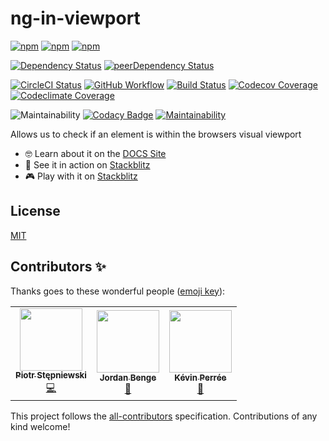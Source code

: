# ng-in-viewport

[![npm][npm-badge-version]][npm-badge-url]
[![npm][npm-badge-license]][npm-badge-url]
[![npm][npm-badge-downloads]][npm-badge-url]

[![Dependency Status][david-badge]][david-badge-url]
[![peerDependency Status][david-peer-badge]][david-peer-badge-url]

[![CircleCI Status][circle-ci-badge]][circle-ci-badge-url]
[![GitHub Workflow][github-workflow-badge]][github-workflow-badge-url]
[![Build Status][azure-devops-badge]][azure-devops-badge-url]
[![Codecov Coverage][codecov-badge]][codecov-badge-url]
[![Codeclimate Coverage][codeclimate-coverage-badge]][codeclimate-coverage-badge-url]

![Maintainability][sonarcloud-badge]
[![Codacy Badge][codacy-badge]][codacy-badge-url]
[![Maintainability][codeclimate-maintainability-badge]][codeclimate-maintainability-badge-url]

Allows us to check if an element is within the browsers visual viewport

- 🤓 Learn about it on the [DOCS Site][lib-docs]
- 🚀 See it in action on [Stackblitz][example-app]
- 🎮 Play with it on [Stackblitz][example-app-embed]

## License

[MIT](https://github.com/k3nsei/angular2-in-viewport/blob/master/LICENSE)

## Contributors ✨

Thanks goes to these wonderful people ([emoji key](https://allcontributors.org/docs/en/emoji-key)):

<!-- ALL-CONTRIBUTORS-LIST:START - Do not remove or modify this section -->
<!-- prettier-ignore-start -->
<!-- markdownlint-disable -->
<table>
  <tr>
    <td align="center"><a href="https://www.linkedin.com/in/piotrstepniewski/"><img src="https://avatars2.githubusercontent.com/u/190422?v=4" width="100px;" alt=""/><br /><sub><b>Piotr Stępniewski</b></sub></a><br /><a href="https://github.com/k3nsei/ng-in-viewport/commits?author=k3nsei" title="Code">💻</a></td>
    <td align="center"><a href="https://www.jordanbenge.com"><img src="https://avatars3.githubusercontent.com/u/11723093?v=4" width="100px;" alt=""/><br /><sub><b>Jordan Benge</b></sub></a><br /><a href="#blog-Bengejd" title="Blogposts">📝</a></td>
    <td align="center"><a href="https://github.com/numerized"><img src="https://avatars1.githubusercontent.com/u/166829?v=4" width="100px;" alt=""/><br /><sub><b>Kévin Perrée</b></sub></a><br /><a href="https://github.com/k3nsei/ng-in-viewport/issues?q=author%3Anumerized" title="Bug reports">🐛</a></td>
  </tr>
</table>

<!-- markdownlint-enable -->
<!-- prettier-ignore-end -->
<!-- ALL-CONTRIBUTORS-LIST:END -->

This project follows the [all-contributors](https://github.com/all-contributors/all-contributors) specification. Contributions of any kind welcome!

<!-- DEFINITIONS -->

[circle-ci-badge]: https://img.shields.io/circleci/build/github/k3nsei/ng-in-viewport/master?logo=CircleCi&style=flat-square&token=1c961beeff7d2e03a4203efd1858081b9901caac
[circle-ci-badge-url]: https://circleci.com/gh/k3nsei/ng-in-viewport/tree/master
[azure-devops-badge]: https://img.shields.io/azure-devops/build/k3nsei/a2099adb-d5fb-4377-b950-042475976b1e/3?logo=Azure%20Pipelines&style=flat-square
[azure-devops-badge-url]: https://k3nsei.visualstudio.com/ng-in-viewport/_build/latest?definitionId=3
[github-workflow-badge]: https://img.shields.io/github/workflow/status/k3nsei/ng-in-viewport/Main?logo=GitHub&style=flat-square
[github-workflow-badge-url]: https://github.com/k3nsei/ng-in-viewport/actions?query=workflow%3AMain
[codeclimate-maintainability-badge]: https://img.shields.io/codeclimate/maintainability/k3nsei/ng-in-viewport?logo=Code%20Climate&style=flat-square
[codeclimate-maintainability-badge-url]: https://codeclimate.com/github/k3nsei/ng-in-viewport/maintainability
[codeclimate-coverage-badge]: https://img.shields.io/codeclimate/coverage/k3nsei/ng-in-viewport?logo=Code%20Climate&style=flat-square
[codeclimate-coverage-badge-url]: https://codeclimate.com/github/k3nsei/ng-in-viewport/test_coverage
[codacy-badge]: https://img.shields.io/codacy/grade/6fe02a88e70e4786a70ec2e94714794d?logo=codacy&style=flat-square
[codacy-badge-url]: https://www.codacy.com/manual/k3nsei/ng-in-viewport?utm_source=github.com&utm_medium=referral&utm_content=k3nsei/ng-in-viewport&utm_campaign=Badge_Grade
[codecov-badge]: https://img.shields.io/codecov/c/github/k3nsei/ng-in-viewport/develop?logo=codecov&style=flat-square
[codecov-badge-url]: https://codecov.io/gh/k3nsei/ng-in-viewport
[sonarcloud-badge]: https://img.shields.io/sonar/quality_gate/ng-in-viewport?logo=SonarCloud&server=https%3A%2F%2Fsonarcloud.io&style=flat-square
[david-badge]: https://img.shields.io/david/k3nsei/ng-in-viewport?logo=node.js&path=projects%2Fng-in-viewport&style=flat-square
[david-badge-url]: https://david-dm.org/k3nsei/ng-in-viewport/develop?path=projects/ng-in-viewport
[david-peer-badge]: https://img.shields.io/david/peer/k3nsei/ng-in-viewport?logo=node.js&path=projects%2Fng-in-viewport&style=flat-square
[david-peer-badge-url]: https://david-dm.org/k3nsei/ng-in-viewport/develop?type=peer&path=projects/ng-in-viewport
[npm-badge-version]: https://img.shields.io/npm/v/ng-in-viewport?style=flat-square
[npm-badge-license]: https://img.shields.io/npm/l/ng-in-viewport?style=flat-square
[npm-badge-downloads]: https://img.shields.io/npm/dm/ng-in-viewport?style=flat-square
[npm-badge-url]: https://www.npmjs.com/package/ng-in-viewport
[lib-docs]: https://k3nsei.gitbook.io/ng-in-viewport/
[example-app]: https://ng-in-viewport-example.stackblitz.io/
[example-app-embed]: https://stackblitz.com/edit/ng-in-viewport-example?embed=1&file=src/main.ts

